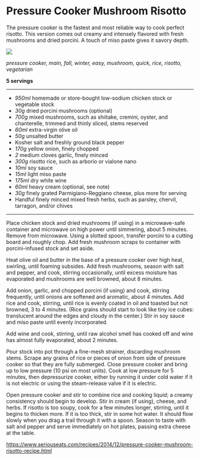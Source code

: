 # Pressure Cooker Mushroom Risotto

The pressure cooker is the fastest and most reliable way to cook perfect risotto. This version comes out creamy and intensely flavored with fresh mushrooms and dried porcini. A touch of miso paste gives it savory depth.

![](20141103-mushroom-risotto-pressure-cooker-1.jpg)

*pressure cooker, main, fall, winter, easy, mushroom, quick, rice, risotto, vegetarian*

**5 servings**

---

- *950ml* homemade or store-bought low-sodium chicken stock or vegetable stock
- *30g* dried porcini mushrooms (optional)
- *700g* mixed mushrooms, such as shiitake, cremini, oyster, and chanterelle, trimmed and thinly sliced, stems reserved
- *60ml* extra-virgin olive oil
- *50g* unsalted butter
- Kosher salt and freshly ground black pepper
- *170g* yellow onion, finely chopped
- *2* medium cloves garlic, finely minced
- *300g* risotto rice, such as arborio or vialone nano
- *10ml* soy sauce
- *15ml* light miso paste
- *175ml* dry white wine
- *60ml* heavy cream (optional, see note)
- *30g* finely grated Parmigiano-Reggiano cheese, plus more for serving
- Handful finely minced mixed fresh herbs, such as parsley, chervil, tarragon, and/or chives

---

Place chicken stock and dried mushrooms (if using) in a microwave-safe container and microwave on high power until simmering, about 5 minutes. Remove from microwave. Using a slotted spoon, transfer porcini to a cutting board and roughly chop. Add fresh mushroom scraps to container with porcini-infused stock and set aside.

Heat olive oil and butter in the base of a pressure cooker over high heat, swirling, until foaming subsides. Add fresh mushrooms, season with salt and pepper, and cook, stirring occasionally, until excess moisture has evaporated and mushrooms are well browned, about 8 minutes.

Add onion, garlic, and chopped porcini (if using) and cook, stirring frequently, until onions are softened and aromatic, about 4 minutes. Add rice and cook, stirring, until rice is evenly coated in oil and toasted but not browned, 3 to 4 minutes. (Rice grains should start to look like tiny ice cubes: translucent around the edges and cloudy in the center.) Stir in soy sauce and miso paste until evenly incorporated.

Add wine and cook, stirring, until raw alcohol smell has cooked off and wine has almost fully evaporated, about 2 minutes.

Pour stock into pot through a fine-mesh strainer, discarding mushroom stems. Scrape any grains of rice or pieces of onion from side of pressure cooker so that they are fully submerged. Close pressure cooker and bring up to low pressure (10 psi on most units). Cook at low pressure for 5 minutes, then depressurize cooker, either by running it under cold water if it is not electric or using the steam-release valve if it is electric.

Open pressure cooker and stir to combine rice and cooking liquid; a creamy consistency should begin to develop. Stir in cream (if using), cheese, and herbs. If risotto is too soupy, cook for a few minutes longer, stirring, until it begins to thicken more. If it is too thick, stir in some hot water. It should flow slowly when you drag a trail through it with a spoon. Season to taste with salt and pepper and serve immediately on hot plates, passing extra cheese at the table.

https://www.seriouseats.com/recipes/2014/12/pressure-cooker-mushroom-risotto-recipe.html